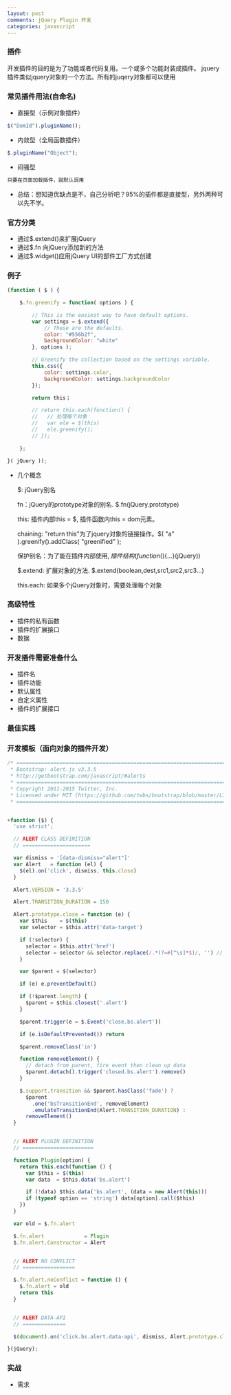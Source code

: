 ```yaml
---
layout: post
comments: jQuery Plugin 开发
categories: javascript
---
```


### 插件
开发插件的目的是为了功能或者代码复用。一个或多个功能封装成插件。
jquery插件类似jquery对象的一个方法。所有的juqery对象都可以使用

### 常见插件用法(自命名)

* 直接型（示例对象插件）
```js
$("DomId").pluginName();

```

* 内敛型（全局函数插件）
```js
$.pluginName("Object");

```

* 闷骚型
```js
只要在页面加载插件，就默认调用

```

* 总结：想知道优缺点是不，自己分析吧？95%的插件都是直接型，另外两种可以先不学。

### 官方分类

* 通过$.extend()来扩展jQuery
* 通过$.fn 向jQuery添加新的方法
* 通过$.widget()应用jQuery UI的部件工厂方式创建

### 例子
```js
(function ( $ ) {

    $.fn.greenify = function( options ) {

        // This is the easiest way to have default options.
        var settings = $.extend({
            // These are the defaults.
            color: "#556b2f",
            backgroundColor: "white"
        }, options );

        // Greenify the collection based on the settings variable.
        this.css({
            color: settings.color,
            backgroundColor: settings.backgroundColor
        });

        return this；

        // return this.each(function() {
        //   // 处理每个对象
        //   var ele = $(this)
        //   ele.greenify();
        // });

    };

}( jQuery ));
```
* 几个概念

  $: jQuery别名

  fn：jQuery的prototype对象的别名. $.fn(jQuery.prototype)

  this: 插件内部this = $, 插件函数内this = dom元素。

  chaining: "return this"为了jquery对象的链接操作。$( "a" ).greenify().addClass( "greenified" );

  保护别名：为了能在插件内部使用$,插件结构 (function($){...}(jQuery))

  $.extend: 扩展对象的方法. $.extend(boolean,dest,src1,src2,src3...)

  this.each: 如果多个jQuery对象时，需要处理每个对象

### 高级特性

* 插件的私有函数
* 插件的扩展接口
* 数据

### 开发插件需要准备什么
* 插件名
* 插件功能
* 默认属性
* 自定义属性
* 插件的扩展接口

### 最佳实践


### 开发模板（面向对象的插件开发）
```js
/* ========================================================================
 * Bootstrap: alert.js v3.3.5
 * http://getbootstrap.com/javascript/#alerts
 * ========================================================================
 * Copyright 2011-2015 Twitter, Inc.
 * Licensed under MIT (https://github.com/twbs/bootstrap/blob/master/LICENSE)
 * ======================================================================== */


+function ($) {
  'use strict';

  // ALERT CLASS DEFINITION
  // ======================

  var dismiss = '[data-dismiss="alert"]'
  var Alert   = function (el) {
    $(el).on('click', dismiss, this.close)
  }

  Alert.VERSION = '3.3.5'

  Alert.TRANSITION_DURATION = 150

  Alert.prototype.close = function (e) {
    var $this    = $(this)
    var selector = $this.attr('data-target')

    if (!selector) {
      selector = $this.attr('href')
      selector = selector && selector.replace(/.*(?=#[^\s]*$)/, '') // strip for ie7
    }

    var $parent = $(selector)

    if (e) e.preventDefault()

    if (!$parent.length) {
      $parent = $this.closest('.alert')
    }

    $parent.trigger(e = $.Event('close.bs.alert'))

    if (e.isDefaultPrevented()) return

    $parent.removeClass('in')

    function removeElement() {
      // detach from parent, fire event then clean up data
      $parent.detach().trigger('closed.bs.alert').remove()
    }

    $.support.transition && $parent.hasClass('fade') ?
      $parent
        .one('bsTransitionEnd', removeElement)
        .emulateTransitionEnd(Alert.TRANSITION_DURATION) :
      removeElement()
  }


  // ALERT PLUGIN DEFINITION
  // =======================

  function Plugin(option) {
    return this.each(function () {
      var $this = $(this)
      var data  = $this.data('bs.alert')

      if (!data) $this.data('bs.alert', (data = new Alert(this)))
      if (typeof option == 'string') data[option].call($this)
    })
  }

  var old = $.fn.alert

  $.fn.alert             = Plugin
  $.fn.alert.Constructor = Alert


  // ALERT NO CONFLICT
  // =================

  $.fn.alert.noConflict = function () {
    $.fn.alert = old
    return this
  }


  // ALERT DATA-API
  // ==============

  $(document).on('click.bs.alert.data-api', dismiss, Alert.prototype.close)

}(jQuery);

```
### 实战

* 需求